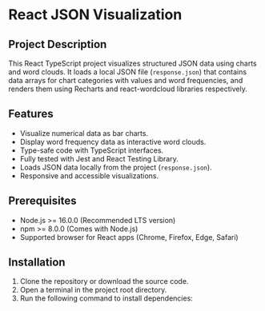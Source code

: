 # React JSON Visualization

## Project Description

This React TypeScript project visualizes structured JSON data using charts and word clouds. It loads a local JSON file (`response.json`) that contains data arrays for chart categories with values and word frequencies, and renders them using Recharts and react-wordcloud libraries respectively.

## Features

- Visualize numerical data as bar charts.
- Display word frequency data as interactive word clouds.
- Type-safe code with TypeScript interfaces.
- Fully tested with Jest and React Testing Library.
- Loads JSON data locally from the project (`response.json`).
- Responsive and accessible visualizations.

## Prerequisites

- Node.js >= 16.0.0 (Recommended LTS version)
- npm >= 8.0.0 (Comes with Node.js)
- Supported browser for React apps (Chrome, Firefox, Edge, Safari)

## Installation

1. Clone the repository or download the source code.
2. Open a terminal in the project root directory.
3. Run the following command to install dependencies:

